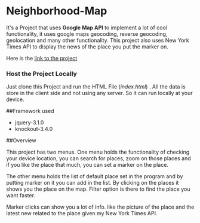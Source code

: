 # Neighborhood-Map

It's a Project that uses **Google Map API** to implement a lot of cool functionality, it uses google maps
geocoding, reverse geocoding, geolocation and many other functionality.
This project also uses New York Times API to display the news of the place you put the marker on.

Here is the [link to the project](https://sankitshane.github.io/Neighborhood-Map/)

### Host the Project Locally
Just clone this Project and run the HTML File (*index.html*) . All the data is store in the client side 
and not using any server. So it can run locally at your device.

##Framework used
* jquery-3.1.0
* knockout-3.4.0

##Overview

This project has two menus. One menu holds the functionality of checking your device location,
you can search for places, zoom on those places and if you like the place that much, you can set
a marker on the place.

The other menu holds the list of default place set in the program and by putting marker on it
you can add in the list. By clicking on the places it shows you the place on the map.
Filter option is there to find the place you want faster.

Marker clicks can show you a lot of info. like the picture of the place and the latest new
related to the place given my New York Times API.
